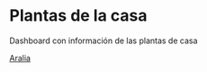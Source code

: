 # Plantas de la casa

Dashboard con información de las plantas de casa

[Aralia](https://github.com/patopitaluga/plantas-de-la-casa/blob/master/aralia.md)

